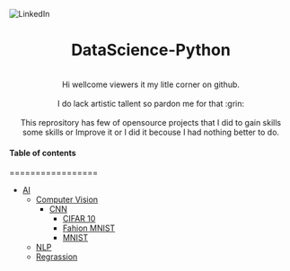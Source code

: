 ![LinkedIn](www.linkedin.com/in/gurudubey/)

<h1 align="center"> DataScience-Python
 </h1>
 <p align="center">
 <br>
 Hi wellcome viewers it my litle corner on github.
  </br>
 <br > 
  I do lack artistic tallent so pardon me for that :grin:
 </br>
 <br> 
 This reprository has few of opensource projects that I did to gain skills some skills or Improve it or I did it becouse I had nothing better to do.
 
 </br>
 </p>
 



#### Table of contents
=================

<!--ts-->
   * [AI](https://github.com/gpdsec/DataScience-Python/tree/master/AI)
      * [Computer Vision](https://github.com/gpdsec/DataScience-Python/tree/master/AI/Computer%20Vision)
          * [CNN](https://github.com/gpdsec/DataScience-Python/tree/master/AI/Computer%20Vision/CNN)
             * [CIFAR 10](https://github.com/gpdsec/DataScience-Python/tree/master/AI/Computer%20Vision/CNN/CIFAR-10)
             * [Fahion MNIST](https://github.com/gpdsec/DataScience-Python/tree/master/AI/Computer%20Vision/CNN/Fashion%20MNIST)
             * [MNIST](https://github.com/gpdsec/DataScience-Python/tree/master/AI/Computer%20Vision/CNN/MNIST)
      * [NLP](https://github.com/gpdsec/DataScience-Python/tree/master/AI/NLP)
      * [Regrassion](https://github.com/gpdsec/DataScience-Python/tree/master/AI/Regrassion)
      
<!--te-->
